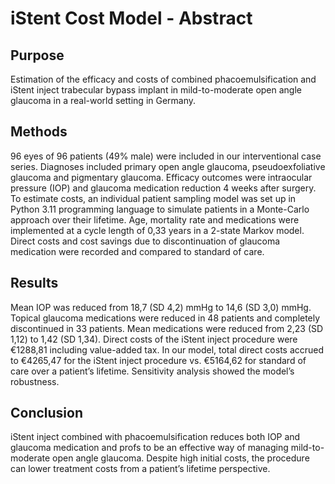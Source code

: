 # iStent Cost Model - Abstract


## Purpose

Estimation of the efficacy and costs of combined phacoemulsification and iStent inject
trabecular bypass implant in mild-to-moderate open angle glaucoma in a real-world setting in
Germany.

## Methods

96 eyes of 96 patients (49% male) were included in our interventional case series.
Diagnoses included primary open angle glaucoma, pseudoexfoliative glaucoma and pigmentary
glaucoma. Efficacy outcomes were intraocular pressure (IOP) and glaucoma medication reduction 4
weeks after surgery. To estimate costs, an individual patient sampling model was set up in Python
3.11 programming language to simulate patients in a Monte-Carlo approach over their lifetime. Age,
mortality rate and medications were implemented at a cycle length of 0,33 years in a 2-state Markov
model. Direct costs and cost savings due to discontinuation of glaucoma medication were recorded
and compared to standard of care.

## Results

Mean IOP was reduced from 18,7 (SD 4,2) mmHg to 14,6 (SD 3,0) mmHg. Topical glaucoma
medications were reduced in 48 patients and completely discontinued in 33 patients. Mean
medications were reduced from 2,23 (SD 1,12) to 1,42 (SD 1,34). Direct costs of the iStent inject
procedure were €1288,81 including value-added tax. In our model, total direct costs accrued to
€4265,47 for the iStent inject procedure vs. €5164,62 for standard of care over a patient’s lifetime.
Sensitivity analysis showed the model’s robustness.

## Conclusion

iStent inject combined with phacoemulsification reduces both IOP and glaucoma
medication and profs to be an effective way of managing mild-to-moderate open angle glaucoma.
Despite high initial costs, the procedure can lower treatment costs from a patient’s lifetime
perspective.
